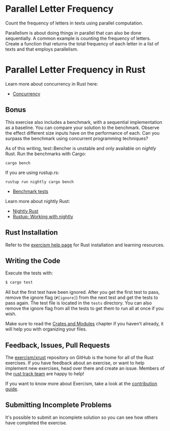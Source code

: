 # Parallel Letter Frequency

Count the frequency of letters in texts using parallel computation.

Parallelism is about doing things in parallel that can also be done
sequentially. A common example is counting the frequency of letters.
Create a function that returns the total frequency of each letter in a
list of texts and that employs parallelism.

# Parallel Letter Frequency in Rust

Learn more about concurrency in Rust here:

- [Concurrency](https://doc.rust-lang.org/book/concurrency.html)

## Bonus

This exercise also includes a benchmark, with a sequential implementation as a
baseline. You can compare your solution to the benchmark. Observe the
effect different size inputs have on the performance of each. Can you
surpass the benchmark using concurrent programming techniques?

As of this writing, test::Bencher is unstable and only available on
*nightly* Rust. Run the benchmarks with Cargo:

```
cargo bench
```

If you are using rustup.rs:

```
rustup run nightly cargo bench
```

- [Benchmark tests](https://doc.rust-lang.org/book/benchmark-tests.html)

Learn more about nightly Rust:

- [Nightly Rust](https://doc.rust-lang.org/book/nightly-rust.html)
- [Rustup: Working with nightly](https://github.com/rust-lang-nursery/rustup.rs#working-with-nightly-rust)

## Rust Installation

Refer to the [exercism help page][help-page] for Rust installation and learning
resources.

## Writing the Code

Execute the tests with:

```bash
$ cargo test
```

All but the first test have been ignored.  After you get the first test to
pass, remove the ignore flag (`#[ignore]`) from the next test and get the tests
to pass again.  The test file is located in the `tests` directory.   You can
also remove the ignore flag from all the tests to get them to run all at once
if you wish.

Make sure to read the [Crates and Modules](https://doc.rust-lang.org/stable/book/crates-and-modules.html) chapter if you
haven't already, it will help you with organizing your files.

## Feedback, Issues, Pull Requests

The [exercism/xrust](https://github.com/exercism/xrust) repository on GitHub is the home for all of the Rust exercises. If you have feedback about an exercise, or want to help implement new exercises, head over there and create an issue. Members of the [rust track team](https://github.com/orgs/exercism/teams/rust) are happy to help!

If you want to know more about Exercism, take a look at the [contribution guide](https://github.com/exercism/x-common/blob/master/CONTRIBUTING.md).

[help-page]: http://exercism.io/languages/rust
[crates-and-modules]: http://doc.rust-lang.org/stable/book/crates-and-modules.html



## Submitting Incomplete Problems
It's possible to submit an incomplete solution so you can see how others have completed the exercise.

